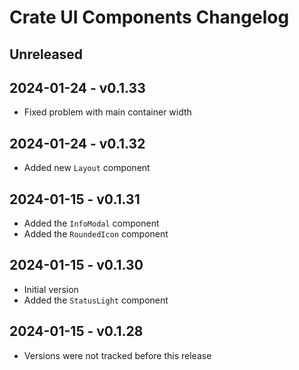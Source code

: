 # Crate UI Components Changelog

## Unreleased

## 2024-01-24 - v0.1.33

- Fixed problem with main container width

## 2024-01-24 - v0.1.32

- Added new `Layout` component

## 2024-01-15 - v0.1.31

- Added the `InfoModal` component
- Added the `RoundedIcon` component

## 2024-01-15 - v0.1.30

- Initial version
- Added the `StatusLight` component

## 2024-01-15 - v0.1.28

- Versions were not tracked before this release
